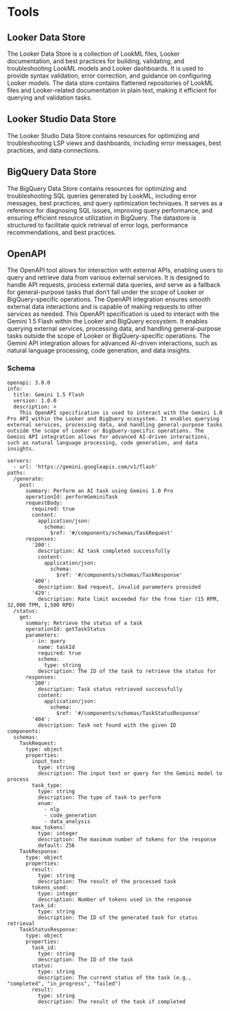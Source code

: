 # Tools
## Looker Data Store
The Looker Data Store is a collection of LookML files, Looker documentation, and best practices for building, validating, and troubleshooting LookML models and Looker dashboards. It is used to provide syntax validation, error correction, and guidance on configuring Looker models. The data store contains flattened repositories of LookML files and Looker-related documentation in plain text, making it efficient for querying and validation tasks.
## Looker Studio Data Store
The Looker Studio Data Store contains resources for optimizing and troubleshooting LSP views and dashboards, including error messages, best practices, and data connections.
## BigQuery Data Store
The BigQuery Data Store contains resources for optimizing and troubleshooting SQL queries generated by LookML, including error messages, best practices, and query optimization techniques. It serves as a reference for diagnosing SQL issues, improving query performance, and ensuring efficient resource utilization in BigQuery. The datastore is structured to facilitate quick retrieval of error logs, performance recommendations, and best practices.
## OpenAPI
The OpenAPI tool allows for interaction with external APIs, enabling users to query and retrieve data from various external services. It is designed to handle API requests, process external data queries, and serve as a fallback for general-purpose tasks that don’t fall under the scope of Looker or BigQuery-specific operations. The OpenAPI integration ensures smooth external data interactions and is capable of making requests to other services as needed. This OpenAPI specification is used to interact with the Gemini 1.5 Flash within the Looker and BigQuery ecosystem. It enables querying external services, processing data, and handling general-purpose tasks outside the scope of Looker or BigQuery-specific operations. The Gemini API integration allows for advanced AI-driven interactions, such as natural language processing, code generation, and data insights.
### Schema
```
openapi: 3.0.0
info:
  title: Gemini 1.5 Flash
  version: 1.0.0
  description: >
    This OpenAPI specification is used to interact with the Gemini 1.0 Pro API within the Looker and BigQuery ecosystem. It enables querying external services, processing data, and handling general-purpose tasks outside the scope of Looker or BigQuery-specific operations. The Gemini API integration allows for advanced AI-driven interactions, such as natural language processing, code generation, and data insights.

servers:
  - url: 'https://gemini.googleapis.com/v1/flash'
paths:
  /generate:
    post:
      summary: Perform an AI task using Gemini 1.0 Pro
      operationId: performGeminiTask
      requestBody:
        required: true
        content:
          application/json:
            schema:
              $ref: '#/components/schemas/TaskRequest'
      responses:
        '200':
          description: AI task completed successfully
          content:
            application/json:
              schema:
                $ref: '#/components/schemas/TaskResponse'
        '400':
          description: Bad request, invalid parameters provided
        '429':
          description: Rate limit exceeded for the free tier (15 RPM, 32,000 TPM, 1,500 RPD)
  /status:
    get:
      summary: Retrieve the status of a task
      operationId: getTaskStatus
      parameters:
        - in: query
          name: taskId
          required: true
          schema:
            type: string
          description: The ID of the task to retrieve the status for
      responses:
        '200':
          description: Task status retrieved successfully
          content:
            application/json:
              schema:
                $ref: '#/components/schemas/TaskStatusResponse'
        '404':
          description: Task not found with the given ID
components:
  schemas:
    TaskRequest:
      type: object
      properties:
        input_text:
          type: string
          description: The input text or query for the Gemini model to process
        task_type:
          type: string
          description: The type of task to perform
          enum:
            - nlp
            - code_generation
            - data_analysis
        max_tokens:
          type: integer
          description: The maximum number of tokens for the response
          default: 256
    TaskResponse:
      type: object
      properties:
        result:
          type: string
          description: The result of the processed task
        tokens_used:
          type: integer
          description: Number of tokens used in the response
        task_id:
          type: string
          description: The ID of the generated task for status retrieval
    TaskStatusResponse:
      type: object
      properties:
        task_id:
          type: string
          description: The ID of the task
        status:
          type: string
          description: The current status of the task (e.g., "completed", "in_progress", "failed")
        result:
          type: string
          description: The result of the task if completed
```
